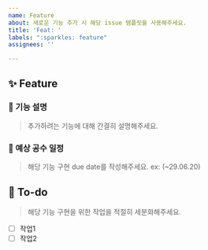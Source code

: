 ```yaml
---
name: Feature
about: 새로운 기능 추가 시 해당 issue 템플릿을 사용해주세요.
title: 'Feat: '
labels: ":sparkles: feature"
assignees: ''

---
```


## ✨ Feature

### 📌 기능 설명  

> 추가하려는 기능에 대해 간결히 설명해주세요.

### 📅 예상 공수 일정

> 해당 기능 구현 due date를 작성해주세요. 
ex: (~29.06.20)

## 🌿  To-do

> 해당 기능 구현을 위한 작업을 적절히 세분화해주세요.

- [ ] 작업1
- [ ] 작업2
